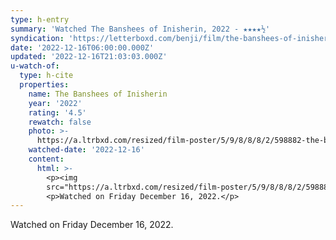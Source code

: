 ```yaml
---
type: h-entry
summary: 'Watched The Banshees of Inisherin, 2022 - ★★★★½'
syndication: 'https://letterboxd.com/benji/film/the-banshees-of-inisherin/'
date: '2022-12-16T06:00:00.000Z'
updated: '2022-12-16T21:03:03.000Z'
u-watch-of:
  type: h-cite
  properties:
    name: The Banshees of Inisherin
    year: '2022'
    rating: '4.5'
    rewatch: false
    photo: >-
      https://a.ltrbxd.com/resized/film-poster/5/9/8/8/8/2/598882-the-banshees-of-inisherin-0-600-0-900-crop.jpg?v=933f9af6e7
    watched-date: '2022-12-16'
    content:
      html: >-
        <p><img
        src="https://a.ltrbxd.com/resized/film-poster/5/9/8/8/8/2/598882-the-banshees-of-inisherin-0-600-0-900-crop.jpg?v=933f9af6e7"/></p>
        <p>Watched on Friday December 16, 2022.</p>
---
```

Watched on Friday December 16, 2022.
